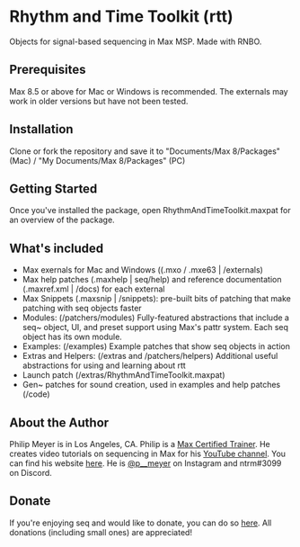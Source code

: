 
# Rhythm and Time Toolkit (rtt)
Objects for signal-based sequencing in Max MSP. Made with RNBO.

## Prerequisites
Max 8.5 or above for Mac or Windows is recommended. The externals may work in older versions but have not been tested.

## Installation
Clone or fork the repository and save it to "Documents/Max 8/Packages" (Mac) / "My Documents/Max 8/Packages" (PC)

## Getting Started
Once you've installed the package, open RhythmAndTimeToolkit.maxpat for an overview of the package.

## What's included
* Max exernals for Mac and Windows ((.mxo / .mxe63 | /externals)
* Max help patches (.maxhelp | seq/help) and reference documentation (.maxref.xml | /docs) for each external
* Max Snippets (.maxsnip | /snippets): pre-built bits of patching that make patching with seq objects faster
* Modules: (/patchers/modules) Fully-featured abstractions that include a seq~ object, UI, and preset support using Max's pattr system. Each seq object has its own module.
* Examples: (/examples) Example patches that show seq objects in action
* Extras and Helpers: (/extras and /patchers/helpers)  Additional useful abstractions for using and learning about rtt
* Launch patch (/extras/RhythmAndTimeToolkit.maxpat)
* Gen~ patches for sound creation, used in examples and help patches (/code)

## About the Author
Philip Meyer is in Los Angeles, CA. Philip is a [Max Certified Trainer](https://cycling74.com/certified-trainers). He creates video tutorials on sequencing in Max for his [YouTube channel](https://www.youtube.com/@p__meyer). You can find his website [here](https://philip-meyer.com/). He is [@p__meyer](https://www.instagram.com/p__meyer/) on Instagram and ntrm#3099 on Discord. 

## Donate
If you're enjoying seq and would like to donate, you can do so [here](https://www.paypal.com/donate/?business=HUYP4B2BRJ5MJ&no_recurring=0&currency_code=USD). All donations (including small ones) are appreciated!
